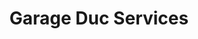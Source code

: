 ---
title: "Garage Duc Services"
url: /montelimar/garage-duc-services/
shop: réparation de voitures
---